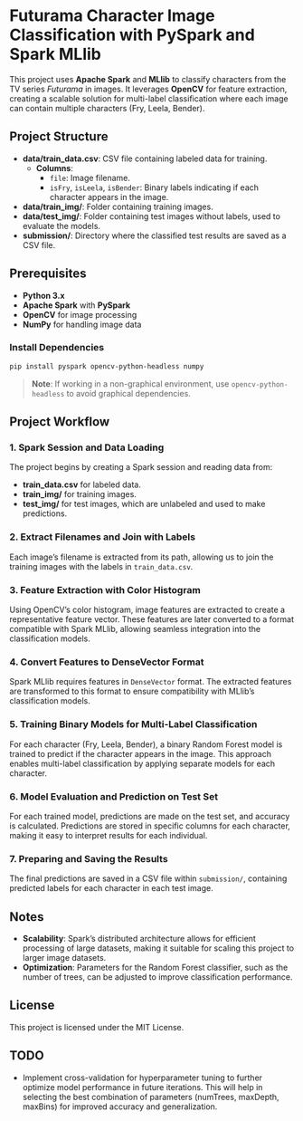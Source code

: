 
# Futurama Character Image Classification with PySpark and Spark MLlib

This project uses **Apache Spark** and **MLlib** to classify characters from the TV series *Futurama* in images. It leverages **OpenCV** for feature extraction, creating a scalable solution for multi-label classification where each image can contain multiple characters (Fry, Leela, Bender).

## Project Structure

- **data/train_data.csv**: CSV file containing labeled data for training.
  - **Columns**: 
    - `file`: Image filename.
    - `isFry`, `isLeela`, `isBender`: Binary labels indicating if each character appears in the image.
- **data/train_img/**: Folder containing training images.
- **data/test_img/**: Folder containing test images without labels, used to evaluate the models.
- **submission/**: Directory where the classified test results are saved as a CSV file.

## Prerequisites

- **Python 3.x**
- **Apache Spark** with **PySpark**
- **OpenCV** for image processing
- **NumPy** for handling image data

### Install Dependencies

```bash
pip install pyspark opencv-python-headless numpy
```

> **Note**: If working in a non-graphical environment, use `opencv-python-headless` to avoid graphical dependencies.

## Project Workflow

### 1. Spark Session and Data Loading

The project begins by creating a Spark session and reading data from:
- **train_data.csv** for labeled data.
- **train_img/** for training images.
- **test_img/** for test images, which are unlabeled and used to make predictions.

### 2. Extract Filenames and Join with Labels

Each image’s filename is extracted from its path, allowing us to join the training images with the labels in `train_data.csv`.

### 3. Feature Extraction with Color Histogram

Using OpenCV’s color histogram, image features are extracted to create a representative feature vector. These features are later converted to a format compatible with Spark MLlib, allowing seamless integration into the classification models.

### 4. Convert Features to DenseVector Format

Spark MLlib requires features in `DenseVector` format. The extracted features are transformed to this format to ensure compatibility with MLlib’s classification models.

### 5. Training Binary Models for Multi-Label Classification

For each character (Fry, Leela, Bender), a binary Random Forest model is trained to predict if the character appears in the image. This approach enables multi-label classification by applying separate models for each character.

### 6. Model Evaluation and Prediction on Test Set

For each trained model, predictions are made on the test set, and accuracy is calculated. Predictions are stored in specific columns for each character, making it easy to interpret results for each individual.

### 7. Preparing and Saving the Results

The final predictions are saved in a CSV file within `submission/`, containing predicted labels for each character in each test image.

## Notes

- **Scalability**: Spark’s distributed architecture allows for efficient processing of large datasets, making it suitable for scaling this project to larger image datasets.
- **Optimization**: Parameters for the Random Forest classifier, such as the number of trees, can be adjusted to improve classification performance.

## License

This project is licensed under the MIT License.

## TODO

- Implement cross-validation for hyperparameter tuning to further optimize model performance in future iterations. This will help in selecting the best combination of parameters (numTrees, maxDepth, maxBins) for improved accuracy and generalization.